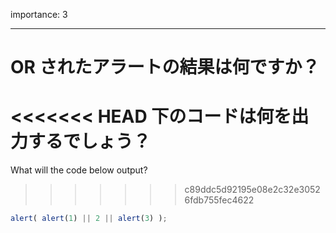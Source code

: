 importance: 3

---

# OR されたアラートの結果は何ですか？

<<<<<<< HEAD
下のコードは何を出力するでしょう？
=======
What will the code below output?
>>>>>>> c89ddc5d92195e08e2c32e30526fdb755fec4622

```js
alert( alert(1) || 2 || alert(3) );
```
